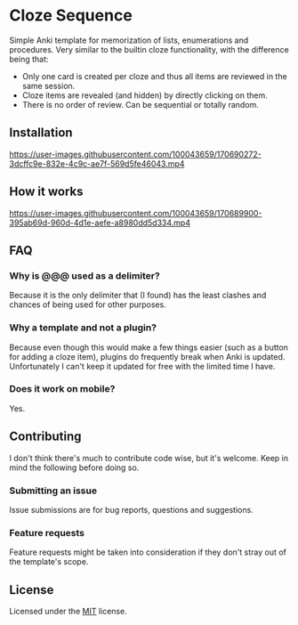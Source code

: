 # Cloze Sequence

Simple Anki template for memorization of lists, enumerations and procedures. Very similar to the builtin cloze functionality, with the difference being that:

- Only one card is created per cloze and thus all items are reviewed in the same session.
- Cloze items are revealed (and hidden) by directly clicking on them.
- There is no order of review. Can be sequential or totally random.

## Installation

https://user-images.githubusercontent.com/100043659/170690272-3dcffc9e-832e-4c9c-ae7f-569d5fe46043.mp4

## How it works

https://user-images.githubusercontent.com/100043659/170689900-395ab69d-960d-4d1e-aefe-a8980dd5d334.mp4

## FAQ

### Why is @@@ used as a delimiter?

Because it is the only delimiter that (I found) has the least clashes and chances of being used for other purposes.

### Why a template and not a plugin?

Because even though this would make a few things easier (such as a button for adding a cloze item), plugins do frequently break when Anki is updated. Unfortunately I can't keep it updated for free with the limited time I have.

### Does it work on mobile?

Yes.

## Contributing

I don't think there's much to contribute code wise, but it's welcome. Keep in mind the following before doing so.

### Submitting an issue

Issue submissions are for bug reports, questions and suggestions.

### Feature requests

Feature requests might be taken into consideration if they don't stray out of the template's scope.

## License

Licensed under the [MIT](LICENSE) license.
